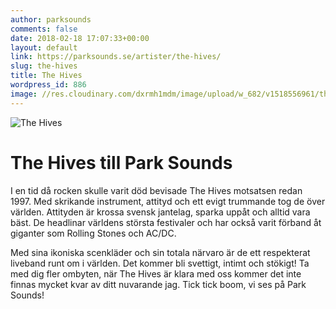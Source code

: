 ```yaml
---
author: parksounds
comments: false
date: 2018-02-18 17:07:33+00:00
layout: default
link: https://parksounds.se/artister/the-hives/
slug: the-hives
title: The Hives
wordpress_id: 886
image: //res.cloudinary.com/dxrmh1mdm/image/upload/w_682/v1518556961/the_hives.jpg
---
```


<img src="//res.cloudinary.com/dxrmh1mdm/image/upload/w_682/v1518556961/the_hives.jpg" alt="The Hives" />

# The Hives till Park Sounds

I en tid då rocken skulle varit död bevisade The Hives motsatsen redan 1997. Med skrikande instrument, attityd och ett evigt trummande tog de över världen. Attityden är krossa svensk jantelag, sparka uppåt och alltid vara bäst. De headlinar världens största festivaler och har också varit förband åt giganter som Rolling Stones och AC/DC.

Med sina ikoniska scenkläder och sin totala närvaro är de ett respekterat liveband runt om i världen. Det kommer bli svettigt, intimt och stökigt! Ta med dig fler ombyten, när The Hives är klara med oss kommer det inte finnas mycket kvar av ditt nuvarande jag. Tick tick boom, vi ses på Park Sounds!
